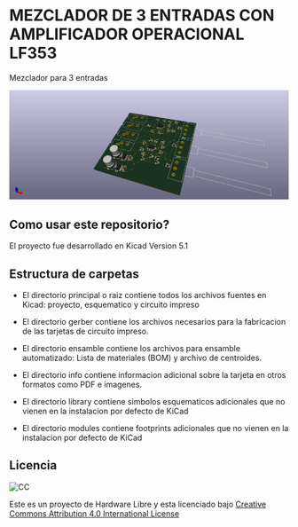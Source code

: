 # MEZCLADOR DE 3 ENTRADAS CON AMPLIFICADOR OPERACIONAL LF353

Mezclador para 3 entradas

![imagen](/info/cimpreso3D_00.png)

## Como usar este repositorio?

El proyecto fue desarrollado en Kicad Version 5.1

## Estructura de carpetas

* El directorio principal o raiz contiene todos los archivos fuentes en Kicad: proyecto, esquematico y circuito impreso

* El directorio gerber contiene los archivos necesarios para la fabricacion de las tarjetas de circuito impreso.

* El directorio ensamble contiene los archivos para ensamble automatizado: Lista de materiales (BOM) y archivo de centroides.

* El directorio info contiene informacion adicional sobre la tarjeta en otros formatos como PDF e imagenes.

* El directorio library contiene simbolos esquematicos adicionales que no vienen en la instalacion por defecto de KiCad

* El directorio modules contiene footprints adicionales que no vienen en la instalacion por defecto de KiCad

## Licencia

![CC](https://i.creativecommons.org/l/by/4.0/88x31.png)

Este es un proyecto de Hardware Libre y esta licenciado bajo [Creative Commons Attribution 4.0 International License](http://creativecommons.org/licenses/by/4.0/)
